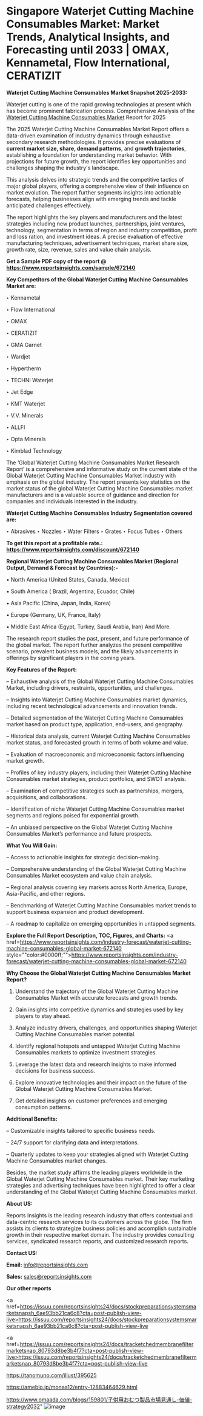 # Singapore Waterjet Cutting Machine Consumables Market: Market Trends, Analytical Insights, and Forecasting until 2033 | OMAX, Kennametal, Flow International, CERATIZIT

<strong>Waterjet Cutting Machine Consumables Market Snapshot 2025-2033:</strong>

Waterjet cutting is one of the rapid growing technologies at present which has become prominent fabrication process. Comprehensive Analysis of the <a href=https://www.reportsinsights.com/sample/672140>Waterjet Cutting Machine Consumables Market</a> Report for 2025

The 2025 Waterjet Cutting Machine Consumables Market Report offers a data-driven examination of industry dynamics through exhaustive secondary research methodologies. It provides precise evaluations of <strong>current market size, share, demand patterns</strong>, and <strong>growth trajectories</strong>, establishing a foundation for understanding market behavior. With projections for future growth, the report identifies key opportunities and challenges shaping the industry's landscape.

This analysis delves into strategic trends and the competitive tactics of major global players, offering a comprehensive view of their influence on market evolution. The report further segments insights into actionable forecasts, helping businesses align with emerging trends and tackle anticipated challenges effectively.

The report highlights the key players and manufacturers and the latest strategies including new product launches, partnerships, joint ventures, technology, segmentation in terms of region and industry competition, profit and loss ration, and investment ideas. A precise evaluation of effective manufacturing techniques, advertisement techniques, market share size, growth rate, size, revenue, sales and value chain analysis.

<strong>Get a Sample PDF copy of the report @ <a href=https://www.reportsinsights.com/sample/672140 style=color:#0000ff;>https://www.reportsinsights.com/sample/672140</a></strong>

<strong>Key Competitors of the Global Waterjet Cutting Machine Consumables Market are:</strong>

‣ Kennametal

‣ Flow International

‣ OMAX

‣ CERATIZIT

‣ GMA Garnet

‣ Wardjet

‣ Hypertherm

‣ TECHNI Waterjet

‣ Jet Edge

‣ KMT Waterjet

‣ V.V. Minerals

‣ ALLFI

‣ Opta Minerals

‣ Kimblad Technology

The ‘Global Waterjet Cutting Machine Consumables Market Research Report’ is a comprehensive and informative study on the current state of the Global Waterjet Cutting Machine Consumables Market industry with emphasis on the global industry. The report presents key statistics on the market status of the global Waterjet Cutting Machine Consumables market manufacturers and is a valuable source of guidance and direction for companies and individuals interested in the industry.

<strong>Waterjet Cutting Machine Consumables Industry Segmentation covered are:</strong>

‣ Abrasives
‣ Nozzles
‣ Water Filters
‣ Grates
‣ Focus Tubes
‣ Others

<strong>To get this report at a profitable rate.: <a href=https://www.reportsinsights.com/discount/672140 style=color:#0000ff;>https://www.reportsinsights.com/discount/672140</a></strong>

<strong>Regional Waterjet Cutting Machine Consumables Market (Regional Output, Demand &amp; Forecast by Countries):-</strong>

• North America (United States, Canada, Mexico)

• South America ( Brazil, Argentina, Ecuador, Chile)

• Asia Pacific (China, Japan, India, Korea)

• Europe (Germany, UK, France, Italy)

• Middle East Africa (Egypt, Turkey, Saudi Arabia, Iran) And More.

The research report studies the past, present, and future performance of the global market. The report further analyzes the present competitive scenario, prevalent business models, and the likely advancements in offerings by significant players in the coming years.

<strong>Key Features of the Report:</strong>

– Exhaustive analysis of the Global Waterjet Cutting Machine Consumables Market, including drivers, restraints, opportunities, and challenges.

– Insights into Waterjet Cutting Machine Consumables market dynamics, including recent technological advancements and innovation trends.

– Detailed segmentation of the Waterjet Cutting Machine Consumables market based on product type, application, end-users, and geography.

– Historical data analysis, current Waterjet Cutting Machine Consumables market status, and forecasted growth in terms of both volume and value.

– Evaluation of macroeconomic and microeconomic factors influencing market growth.

– Profiles of key industry players, including their Waterjet Cutting Machine Consumables market strategies, product portfolios, and SWOT analysis.

– Examination of competitive strategies such as partnerships, mergers, acquisitions, and collaborations.

– Identification of niche Waterjet Cutting Machine Consumables market segments and regions poised for exponential growth.

– An unbiased perspective on the Global Waterjet Cutting Machine Consumables Market’s performance and future prospects.

<strong>What You Will Gain:</strong>

– Access to actionable insights for strategic decision-making.

– Comprehensive understanding of the Global Waterjet Cutting Machine Consumables Market ecosystem and value chain analysis.

– Regional analysis covering key markets across North America, Europe, Asia-Pacific, and other regions.

– Benchmarking of Waterjet Cutting Machine Consumables market trends to support business expansion and product development.

– A roadmap to capitalize on emerging opportunities in untapped segments.

<strong>Explore the Full Report Description, TOC, Figures, and Charts:</strong>
<a href=https://www.reportsinsights.com/industry-forecast/waterjet-cutting-machine-consumables-global-market-672140 style=""color:#0000ff;"">https://www.reportsinsights.com/industry-forecast/waterjet-cutting-machine-consumables-global-market-672140</a>

<strong>Why Choose the Global Waterjet Cutting Machine Consumables Market Report?</strong>

1. Understand the trajectory of the Global Waterjet Cutting Machine Consumables Market with accurate forecasts and growth trends.

2. Gain insights into competitive dynamics and strategies used by key players to stay ahead.

3. Analyze industry drivers, challenges, and opportunities shaping Waterjet Cutting Machine Consumables market potential.

4. Identify regional hotspots and untapped Waterjet Cutting Machine Consumables markets to optimize investment strategies.

5. Leverage the latest data and research insights to make informed decisions for business success.

6. Explore innovative technologies and their impact on the future of the Global Waterjet Cutting Machine Consumables Market.

7. Get detailed insights on customer preferences and emerging consumption patterns.

<strong>Additional Benefits:</strong>

– Customizable insights tailored to specific business needs.

– 24/7 support for clarifying data and interpretations.

– Quarterly updates to keep your strategies aligned with Waterjet Cutting Machine Consumables market changes.

Besides, the market study affirms the leading players worldwide in the Global Waterjet Cutting Machine Consumables market. Their key marketing strategies and advertising techniques have been highlighted to offer a clear understanding of the Global Waterjet Cutting Machine Consumables market.

<strong><strong>About US</strong>:</strong>

Reports Insights is the leading research industry that offers contextual and data-centric research services to its customers across the globe. The firm assists its clients to strategize business policies and accomplish sustainable growth in their respective market domain. The industry provides consulting services, syndicated research reports, and customized research reports.

<strong>Contact US:</strong>

<p class=><b>Email:</b> <a href=mailto:info@reportsinsights.com>info@reportsinsights.com</a></p>
<p class=><b>Sales:</b> <a href=mailto:sales@reportsinsights.com>sales@reportsinsights.com</a></p>

<strong>Our other reports</strong>

<a href=https://issuu.com/reportsinsights24/docs/stockpreparationsystemsmarketsnapsh_6ae93bb21ca6c8?cta=post-publish-view-live>https://issuu.com/reportsinsights24/docs/stockpreparationsystemsmarketsnapsh_6ae93bb21ca6c8?cta=post-publish-view-live</a>

<a href=https://issuu.com/reportsinsights24/docs/tracketchedmembranefiltermarketsnap_80793d8be3b4f7?cta=post-publish-view-live>https://issuu.com/reportsinsights24/docs/tracketchedmembranefiltermarketsnap_80793d8be3b4f7?cta=post-publish-view-live</a>

<a href=https://tanomuno.com/illust/395625>https://tanomuno.com/illust/395625</a>

<a href=https://ameblo.jp/monaa12/entry-12883464629.html>https://ameblo.jp/monaa12/entry-12883464629.html</a>

<a href=https://www.omaada.com/blogs/159801/子供用おむつ製品市場見通し-価値-strategy2032>https://www.omaada.com/blogs/159801/子供用おむつ製品市場見通し-価値-strategy2032</a>"
![image](https://github.com/user-attachments/assets/21f44856-6bdb-4124-a106-0d0f198b71f6)
